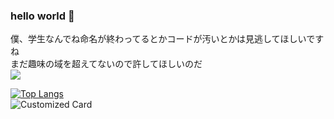 ### hello world 👋 
僕、学生なんでね命名が終わってるとかコードが汚いとかは見逃してほしいですね  
まだ趣味の域を超えてないので許してほしいのだ  
<img src="https://github-readme-stats-git-master-airopis-projects.vercel.app/api?username=hrmcngs&count_private=true&show_icons=true&locale=en&theme=dark&count_private=true&role=OWNER,ORGANIZATION_MEMBER,COLLABORATOR" />  
<!-- [![Anurag's GitHub stats](https://github-readme-stats.vercel.app/api?username=hrmcngs&show_icons=true&theme=dark&count_private=true
)](https://github.com/anuraghazra/github-readme-stats)  -->
[![Top Langs](https://github-readme-stats.vercel.app/api/top-langs/?username=hrmcngs&layout=compact&theme=dark&hide=c,assembly,&count_private=true&role=OWNER,ORGANIZATION_MEMBER,COLLABORATOR,qmake)](https://github.com/anuraghazra/github-readme-stats)  
![Customized Card](https://github-readme-stats.vercel.app/api/pin?username=drowse-lab\&repo=The-four-primitives-and-Weapons\&title_color=fff\&icon_color=f9f9f9\&text_color=9f9f9f\&bg_color=151515)  
